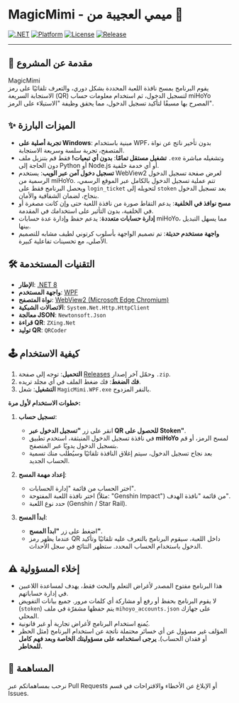 # MagicMimi - ميمي العجيبة من  🐄

[![.NET](https://img.shields.io/badge/.NET-8-blue.svg)](https://dotnet.microsoft.com/download/dotnet/8.0)
[![Platform](https://img.shields.io/badge/platform-Windows-lightgrey.svg)](https://www.microsoft.com/windows/)
[![License](https://img.shields.io/badge/license-MIT-green.svg)](LICENSE)
[![Release](https://img.shields.io/github/v/release/YOUR_USERNAME/YOUR_REPONAME)](https://github.com/YOUR_USERNAME/YOUR_REPONAME/releases/latest)

---

## 🚀 مقدمة عن المشروع

MagicMimi  
يقوم البرنامج بمسح نافذة اللعبة المحددة بشكل دوري، والتعرف تلقائيًا على رمز الاستجابة السريعة (QR) لتسجيل الدخول، ثم استخدام معلومات حساب miHoYo المصرح بها مسبقًا لتأكيد تسجيل الدخول، مما يحقق وظيفة "الاستيلاء على الرمز".

## ✨ الميزات البارزة

* **تجربة أصلية على Windows**: مبنية باستخدام WPF، بدون تأخير ناتج عن نواة المتصفح، تجربة سلسة وسريعة الاستجابة.
* **تشغيل مستقل تمامًا**: **بدون أي تبعيات!** فقط قم بتنزيل ملف `.exe` وتشغيله مباشرة دون الحاجة إلى Python أو Node.js أو أي خدمة خلفية.
* **تسجيل دخول آمن عبر الويب**: يستخدم WebView2 لعرض صفحة تسجيل الدخول الرسمية من miHoYo. تتم عملية تسجيل الدخول بالكامل عبر الموقع الرسمي، ويحصل البرنامج فقط على `login_ticket` لتحويله إلى `stoken` بعد تسجيل الدخول بنجاح، لضمان الشفافية والأمان.
* **مسح نوافذ في الخلفية**: يدعم التقاط صورة من نافذة اللعبة حتى وإن كانت مصغرة أو في الخلفية، بدون التأثير على استخدامك في المقدمة.
* **إدارة حسابات متعددة**: يدعم حفظ وإدارة عدة حسابات miHoYo، مما يسهل التبديل بينها.
* **واجهة مستخدم حديثة**: تم تصميم الواجهة بأسلوب كرتوني لطيف مشابه للتصميم الأصلي، مع تحسينات تفاعلية كبيرة.

## 🛠️ التقنيات المستخدمة

* **الإطار**: [.NET 8](https://dotnet.microsoft.com/)
* **واجهة المستخدم**: [WPF](https://docs.microsoft.com/en-us/dotnet/desktop/wpf/)
* **نواة المتصفح**: [WebView2 (Microsoft Edge Chromium)](https://developer.microsoft.com/en-us/microsoft-edge/webview2/)
* **الاتصالات الشبكية**: `System.Net.Http.HttpClient`
* **معالجة JSON**: `Newtonsoft.Json`
* **قراءة QR**: `ZXing.Net`
* **توليد QR**: `QRCoder`

## 🕹️ كيفية الاستخدام

1. **التحميل**: توجه إلى صفحة [Releases](https://github.com/YOUR_USERNAME/YOUR_REPONAME/releases/latest) وحمّل آخر إصدار `.zip`.
2. **فك الضغط**: فك ضغط الملف في أي مجلد تريده.
3. **التشغيل**: شغل `MagicMimi.WPF.exe` بالنقر المزدوج.

**خطوات الاستخدام لأول مرة:**

1. **تسجيل حساب**:
   * انقر على زر **"تسجيل الدخول عبر QR للحصول على Stoken"**.
   * في نافذة تسجيل الدخول المنبثقة، استخدم تطبيق **miHoYo** لمسح الرمز، أو قم بتسجيل الدخول يدويًا عبر المتصفح.
   * بعد نجاح تسجيل الدخول، سيتم إغلاق النافذة تلقائيًا وسيُطلب منك تسمية الحساب الجديد.

2. **إعداد مهمة المسح**:
   * اختر الحساب من قائمة "إدارة الحسابات".
   * اختر نافذة اللعبة المفتوحة (مثلاً: "Genshin Impact") من قائمة "نافذة الهدف".
   * حدد نوع اللعبة (Genshin / Star Rail).

3. **ابدأ المسح**:
   * اضغط على زر **"ابدأ المسح"**.
   * عندما يظهر رمز QR داخل اللعبة، سيقوم البرنامج بالتعرف عليه تلقائيًا وتأكيد الدخول باستخدام الحساب المحدد. ستظهر النتائج في سجل الأحداث.

## ⚠️ إخلاء المسؤولية

* هذا البرنامج مفتوح المصدر لأغراض التعلم والبحث فقط، يهدف لمساعدة اللاعبين في إدارة حساباتهم.
* لا يقوم البرنامج بحفظ أو رفع أو مشاركة أي كلمات مرور. جميع بيانات التفويض (`stoken`) يتم حفظها مشفرّة في ملف `mihoyo_accounts.json` على جهازك المحلي.
* يُمنع استخدام البرنامج لأغراض تجارية أو غير قانونية.
* المؤلف غير مسؤول عن أي خسائر محتملة ناتجة عن استخدام البرنامج (مثل الحظر أو فقدان الحساب). **يرجى استخدامه على مسؤوليتك الخاصة وبعد فهم كامل للمخاطر.**

## 🤝 المساهمة

نرحب بمساهماتكم عبر Pull Requests أو الإبلاغ عن الأخطاء والاقتراحات في قسم Issues.

